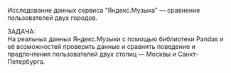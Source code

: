  Исследование данных сервиса “Яндекс.Музыка” — сравнение пользователей двух городов.

 ЗАДАЧА:  
На реальных данных Яндекс.Музыки c помощью библиотеки Pandas и её возможностей проверить данные и сравнить поведение и предпочтения пользователей двух столиц — Москвы и Санкт-Петербурга.
